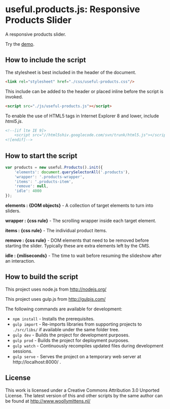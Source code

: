 # useful.products.js: Responsive Products Slider

A responsive products slider.

Try the <a href="http://www.woollymittens.nl/useful/default.php?url=useful-products">demo</a>.

## How to include the script

The stylesheet is best included in the header of the document.

```html
<link rel="stylesheet" href="./css/useful-products.css"/>
```

This include can be added to the header or placed inline before the script is invoked.

```html
<script src="./js/useful-products.js"></script>
```

To enable the use of HTML5 tags in Internet Explorer 8 and lower, include *html5.js*.

```html
<!--[if lte IE 9]>
	<script src="//html5shiv.googlecode.com/svn/trunk/html5.js"></script>
<![endif]-->
```

## How to start the script

```javascript
var products = new useful.Products().init({
	'elements': document.querySelectorAll('.products'),
	'wrapper': '.products-wrapper',
	'items': '.products-item',
	'remove': null,
	'idle': 4000
});
```

**elements : {DOM objects}** - A collection of target elements to turn into sliders.

**wrapper : {css rule}** - The scrolling wrapper inside each target element.

**items : {css rule}** - The individual product items.

**remove : {css rule}** - DOM elements that need to be removed before starting the slider. Typically these are extra elements left by the CMS.

**idle : {miliseconds}** - The time to wait before resuming the slideshow after an interaction.

## How to build the script

This project uses node.js from http://nodejs.org/

This project uses gulp.js from http://gulpjs.com/

The following commands are available for development:
+ `npm install` - Installs the prerequisites.
+ `gulp import` - Re-imports libraries from supporting projects to `./src/libs/` if available under the same folder tree.
+ `gulp dev` - Builds the project for development purposes.
+ `gulp prod` - Builds the project for deployment purposes.
+ `gulp watch` - Continuously recompiles updated files during development sessions.
+ `gulp serve` - Serves the project on a temporary web server at http://localhost:8000/ .

## License

This work is licensed under a Creative Commons Attribution 3.0 Unported License. The latest version of this and other scripts by the same author can be found at http://www.woollymittens.nl/
